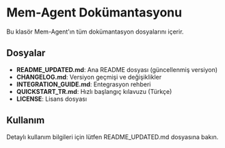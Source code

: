 # Mem-Agent Dokümantasyonu

Bu klasör Mem-Agent'ın tüm dokümantasyon dosyalarını içerir.

## Dosyalar

- **README_UPDATED.md**: Ana README dosyası (güncellenmiş versiyon)
- **CHANGELOG.md**: Versiyon geçmişi ve değişiklikler
- **INTEGRATION_GUIDE.md**: Entegrasyon rehberi
- **QUICKSTART_TR.md**: Hızlı başlangıç kılavuzu (Türkçe)
- **LICENSE**: Lisans dosyası

## Kullanım

Detaylı kullanım bilgileri için lütfen README_UPDATED.md dosyasına bakın.

